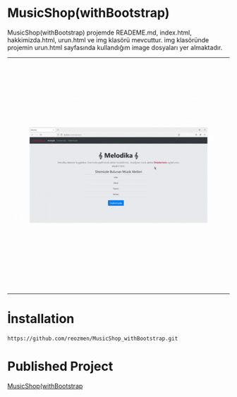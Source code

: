 # MusicShop(withBootstrap)


MusicShop(withBootstrap) projemde READEME.md, index.html, hakkimizda.html, urun.html ve img klasörü mevcuttur. img klasöründe projemin urun.html sayfasında kullandığım image dosyaları yer almaktadır.


<hr>

![project-gif](./project.gif)

<hr>

# İnstallation

```
https://github.com/reozmen/MusicShop_withBootstrap.git
```


# Published Project

[MusicShop(withBootstrap](https://reozmen.github.io/MusicShop_withBootstrap/)